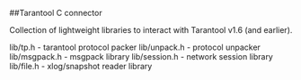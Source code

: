 ##Tarantool C connector

Collection of lightweight libraries to interact with
Tarantool v1.6 (and earlier).

lib/tp.h      - tarantool protocol packer
lib/unpack.h  - protocol unpacker
lib/msgpack.h - msgpack library
lib/session.h - network session library
lib/file.h    - xlog/snapshot reader library
